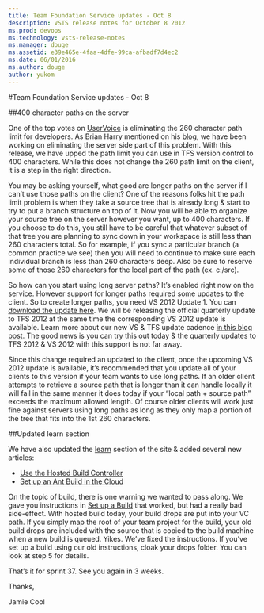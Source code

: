 ```yaml
---
title: Team Foundation Service updates - Oct 8
description: VSTS release notes for October 8 2012
ms.prod: devops
ms.technology: vsts-release-notes
ms.manager: douge
ms.assetid: e39e465e-4faa-4dfe-99ca-afbadf7d4ec2
ms.date: 06/01/2016
ms.author: douge
author: yukom
---
```


#Team Foundation Service updates - Oct 8

##400 character paths on the server

One of the top votes on [UserVoice](http://visualstudio.uservoice.com/forums/330519-vso) is eliminating the 260 character path limit for developers. As Brian Harry mentioned on his [blog](http://blogs.msdn.com/b/bharry/archive/2012/09/12/visual-studio-update-this-fall.aspx), we have been working on eliminating the server side part of this problem. With this release, we have upped the path limit you can use in TFS version control to 400 characters. While this does not change the 260 path limit on the client, it is a step in the right direction.

You may be asking yourself, what good are longer paths on the server if I can’t use those paths on the client? One of the reasons folks hit the path limit problem is when they take a source tree that is already long & start to try to put a branch structure on top of it. Now you will be able to organize your source tree on the server however you want, up to 400 characters. If you choose to do this, you still have to be careful that whatever subset of that tree you are planning to sync down in your workspace is still less than 260 characters total. So for example, if you sync a particular branch (a common practice we see) then you will need to continue to make sure each individual branch is less than 260 characters deep. Also be sure to reserve some of those 260 characters for the local part of the path (ex. c:/src).

So how can you start using long server paths? It’s enabled right now on the service. However support for longer paths required some updates to the client. So to create longer paths, you need VS 2012 Update 1. You can [download the update here](http://go.microsoft.com/fwlink/?LinkId=266498). We will be releasing the official quarterly update to TFS 2012 at the same time the corresponding VS 2012 update is available. Learn more about our new VS & TFS update cadence [in this blog post](http://blogs.msdn.com/b/bharry/archive/2012/09/12/visual-studio-update-this-fall.aspx). The good news is you can try this out today & the quarterly updates to TFS 2012 & VS 2012 with this support is not far away.

Since this change required an updated to the client, once the upcoming VS 2012 update is available, it’s recommended that you update all of your clients to this version if your team wants to use long paths. If an older client attempts to retrieve a source path that is longer than it can handle locally it will fail in the same manner it does today if your “local path + source path” exceeds the maximum allowed length. Of course older clients will work just fine against servers using long paths as long as they only map a portion of the tree that fits into the 1st 260 characters.

##Updated learn section

We have also updated the [learn](https://www.visualstudio.com/en-us/get-started/) section of the site & added several new articles:

- [Use the Hosted Build Controller](https://docs.microsoft.com/vsts/pipelines/agents/hosted?view=vsts)
- [Set up an Ant Build in the Cloud](https://docs.microsoft.com/vsts/pipelines/tasks/build/ant?view=vsts)

On the topic of build, there is one warning we wanted to pass along. We gave you instructions in [Set up a Build](https://docs.microsoft.com/vsts/pipelines/index?view=vsts) that worked, but had a really bad side-effect. With hosted build today, your build drops are put into your VC path. If you simply map the root of your team project for the build, your old build drops are included with the source that is copied to the build machine when a new build is queued. Yikes. We’ve fixed the instructions. If you’ve set up a build using our old instructions, cloak your drops folder. You can look at step 5 for details.

That’s it for sprint 37. See you again in 3 weeks.

Thanks,

Jamie Cool